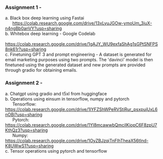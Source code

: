 ### Assignment 1 - 
a. Black box deep learning using Fastai <br>
&nbsp; &nbsp; &nbsp; https://colab.research.google.com/drive/13xLyuJGOw-ymoUm_3iuX-n4ngBb0anVY?usp=sharing <br>
b. Whitebox deep learning - Google Codelab <br>
&nbsp; &nbsp; &nbsp; https://colab.research.google.com/drive/1gAJY_WU9exfaShAg1sGPtSNFPS8nk61r?usp=sharing <br>
c. Finetuning GPT 3 and prompt engineering - A dataset is generated for email marketing purposes using two prompts. The 'davinci' model is then finetuned using the generated dataset and new prompts are provided through gradio for obtaining emails.

### Assignment 2 - 
a. Chatgpt using gradio and t5xl from huggingface <br>
b. Operations using einsum in tensorflow, numpy and pytorch <br>
&nbsp; &nbsp; &nbsp; Tensorflow: https://colab.research.google.com/drive/1IYFZShWPeRVStiRur_psxpujUxL6nOBi?usp=sharing <br>
&nbsp; &nbsp; &nbsp; Pytorch: https://colab.research.google.com/drive/1Yl8mcawwbQmcilKiopC6F8zpU7KthQz3?usp=sharing <br>
&nbsp; &nbsp; &nbsp; Numpy: https://colab.research.google.com/drive/1OyZBJzqiTnFlhTheaX56tInd-K8UWwS1?usp=sharing <br>
c. Tensor operations using pytorch and tensorflow <br>
